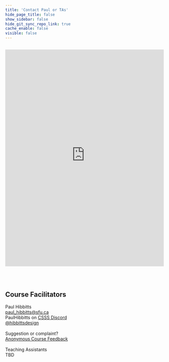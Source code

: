 ```yaml
---
title: 'Contact Paul or TAs'
hide_page_title: false
show_sidebar: false
hide_git_sync_repo_link: true
cache_enable: false
visible: false
---
```


<div class="row">
  <div class="col-md-7">
  <br><p><iframe id="livechat" style="margin-top: -16px; border: 1px #ffffff none;" src="https://env-8043314.ca.reclaim.cloud/livechat?mode=popout" width="100%" height="690px" name="myiFrame" allowfullscreen="allowfullscreen"></iframe><div class="hide-rocketchat-button"></div></p><br>
  </div>
  <div class="col-md-5 order-first order-md-2"><br>
  <h2>Course Facilitators</h2>
  Paul Hibbitts<br>  
  <i class="fa fa-envelope" aria-hidden="true"></i><a href="mailto:&#112;&#97;&#117;&#108;&#95;&#104;&#105;&#98;&#98;&#105;&#116;&#116;&#115;&#64;&#115;&#102;&#117;&#46;&#99;&#97;" class="external-link">
    &#112;&#97;&#117;&#108;&#95;&#104;&#105;&#98;&#98;&#105;&#116;&#116;&#115;&#64;&#115;&#102;&#117;&#46;&#99;&#97;
  </a><br>
  <i class="fa fa-comment" aria-hidden="true"></i> PaulHibbitts on <a href="https://t.co/GZQUc6iVjS">CSSS Discord</a><br>
  <i class="fa fa-twitter" aria-hidden="true"></i> <a href="https://twitter.com/hibbittsdesign">@hibbittsdesign</a><br><br>
  Suggestion or complaint?<br><i class="fa fa-bullhorn" aria-hidden="true"></i><a href="https://oet.sandcats.io/shared/P3n7h4fkW6LbfbknmMm9kgZVONyEqDNi1ssLilQTfc_">Anonymous Course Feedback</a><br><br>
  Teaching Assistants<br>
  TBD
  </div>
</div>
